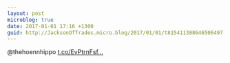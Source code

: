 ```yaml
---
layout: post
microblog: true
date: 2017-01-01 17:16 +1300
guid: http://JacksonOfTrades.micro.blog/2017/01/01/t815411388646506497.html
---
```

@thehoennhippo [t.co/EvPtrnFsf...](https://t.co/EvPtrnFsfq)
